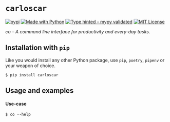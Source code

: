 # `carloscar`
[![pypi](https://badge.fury.io/py/carloscar.svg)](https://pypi.python.org/pypi/carloscar/)
[![Made with Python](https://img.shields.io/pypi/pyversions/carloscar)](https://www.python.org/)
[![Type hinted - mypy validated](https://img.shields.io/badge/typehinted-yes-teal)](https://github.com/kalaspuff/carloscar-cli)
[![MIT License](https://img.shields.io/github/license/kalaspuff/carloscar-cli.svg)](https://github.com/kalaspuff/carloscar-cli/blob/master/LICENSE)

*co – A command line interface for productivity and every-day tasks.*


## Installation with `pip`
Like you would install any other Python package, use `pip`, `poetry`, `pipenv` or your weapon of choice.
```
$ pip install carloscar
```


## Usage and examples

#### Use-case
```
$ co --help
```
